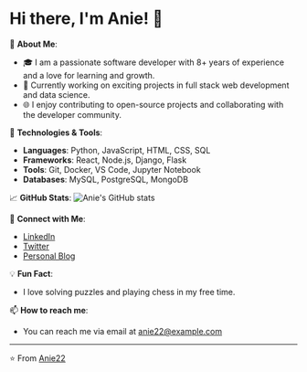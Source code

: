 # Hi there, I'm Anie! 👋

🌟 **About Me**:
- 🎓 I am a passionate software developer with 8+ years of experience and a love for learning and growth.
- 💼 Currently working on exciting projects in full stack web development and data science.
- 🌐 I enjoy contributing to open-source projects and collaborating with the developer community.

🔧 **Technologies & Tools**:
- **Languages**: Python, JavaScript, HTML, CSS, SQL
- **Frameworks**: React, Node.js, Django, Flask
- **Tools**: Git, Docker, VS Code, Jupyter Notebook
- **Databases**: MySQL, PostgreSQL, MongoDB

📈 **GitHub Stats**:
![Anie's GitHub stats](https://github-readme-stats.vercel.app/api?username=Anie22&show_icons=true&theme=radical)

🔗 **Connect with Me**:
- [LinkedIn](https://www.linkedin.com/in/anie22)
- [Twitter](https://twitter.com/anie22)
- [Personal Blog](https://anie22.github.io/blog)

💡 **Fun Fact**:
- I love solving puzzles and playing chess in my free time.

📫 **How to reach me**:
- You can reach me via email at anie22@example.com

---

⭐️ From [Anie22](https://github.com/Anie22)
